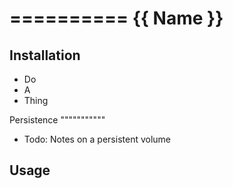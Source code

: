 ==========
{{ Name }}
==========

Installation 
------------

- Do 
- A 
- Thing

Persistence
"""""""""""

- Todo: Notes on a persistent volume

Usage
-----


